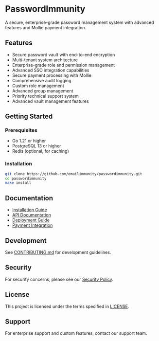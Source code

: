 # PasswordImmunity

A secure, enterprise-grade password management system with advanced features and Mollie payment integration.

## Features
- Secure password vault with end-to-end encryption
- Multi-tenant system architecture
- Enterprise-grade role and permission management
- Advanced SSO integration capabilities
- Secure payment processing with Mollie
- Comprehensive audit logging
- Custom role management
- Advanced group management
- Priority technical support system
- Advanced vault management features

## Getting Started
### Prerequisites
- Go 1.21 or higher
- PostgreSQL 13 or higher
- Redis (optional, for caching)

### Installation
```bash
git clone https://github.com/emailimmunity/passwordimmunity.git
cd passwordimmunity
make install
```

## Documentation
- [Installation Guide](docs/installation/README.md)
- [API Documentation](docs/api/README.md)
- [Deployment Guide](docs/deployment/README.md)
- [Payment Integration](docs/payment/PAYMENT_INTEGRATION.md)

## Development
See [CONTRIBUTING.md](CONTRIBUTING.md) for development guidelines.

## Security
For security concerns, please see our [Security Policy](SECURITY.md).

## License
This project is licensed under the terms specified in [LICENSE](LICENSE).

## Support
For enterprise support and custom features, contact our support team.
